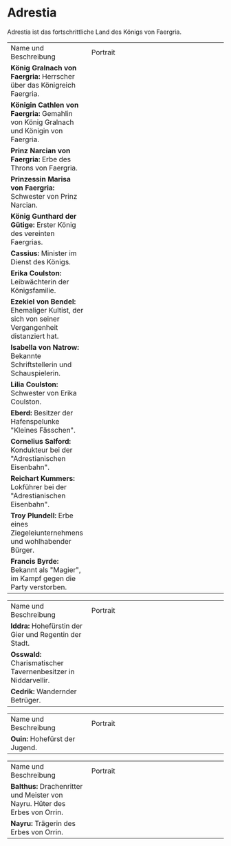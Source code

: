 # Adrestia

Adrestia ist das fortschrittliche Land des Königs von Faergria.
<tabs>
<tab title="Aegir">
<table>
<tr><td>Name und Beschreibung</td><td width="300">Portrait</td></tr>
<tr><td><b>König Gralnach von Faergria:</b> Herrscher über das Königreich Faergria.</td><td><img src="gralnach.png" alt="" /></td></tr>
<tr><td><b>Königin Cathlen von Faergria:</b> Gemahlin von König Gralnach und Königin von Faergria.</td><td><img src="cathlen.png" alt="" /></td></tr>
<tr><td><b>Prinz Narcian von Faergria:</b> Erbe des Throns von Faergria.</td><td><img src="narcian.png" alt="" /></td></tr>
<tr><td><b>Prinzessin Marisa von Faergria:</b> Schwester von Prinz Narcian.</td><td><img src="marisa.png" alt="" /></td></tr>
<tr><td><b>König Gunthard der Gütige:</b> Erster König des vereinten Faergrias.</td><td></td></tr>
<tr><td><b>Cassius:</b> Minister im Dienst des Königs.</td><td><img src="cassius.png" alt="" /></td></tr>
<tr><td><b>Erika Coulston:</b> Leibwächterin der Königsfamilie.</td><td><img src="erika.png" alt="" /></td></tr>
<tr><td><b>Ezekiel von Bendel:</b> Ehemaliger Kultist, der sich von seiner Vergangenheit distanziert hat.</td><td><img src="ezekiel.png" alt="" /></td></tr>
<tr><td><b>Isabella von Natrow:</b> Bekannte Schriftstellerin und Schauspielerin.</td><td><img src="isabella.png" alt="" /></td></tr>
<tr><td><b>Lilia Coulston:</b> Schwester von Erika Coulston.</td><td><img src="lilia.png" alt="" /></td></tr>
<tr><td><b>Eberd:</b> Besitzer der Hafenspelunke "Kleines Fässchen".</td><td><img src="eberd.png" alt="" /></td></tr>
<tr><td><b>Cornelius Salford:</b> Kondukteur bei der "Adrestianischen Eisenbahn".</td><td><img src="cornelius.png" alt="" /></td></tr>
<tr><td><b>Reichart Kummers:</b> Lokführer bei der "Adrestianischen Eisenbahn".</td><td><img src="reichart.png" alt="" /></td></tr>
<tr><td><b>Troy Plundell:</b> Erbe eines Ziegeleiunternehmens und wohlhabender Bürger.</td><td><img src="troy.png" alt="" /></td></tr>
<tr><td><b>Francis Byrde:</b> Bekannt als "Magier", im Kampf gegen die Party verstorben.</td><td><img src="francis.png" alt="" /></td></tr>
</table>
</tab>
<tab title="Niddarvellir">
<table>
<tr><td>Name und Beschreibung</td><td width="300">Portrait</td></tr>
<tr><td><b>Iddra:</b> Hohefürstin der Gier und Regentin der Stadt.</td><td><img src="iddra.png" alt="" /></td></tr>
<!--<tr><td><b>Craindre:</b> Hohefürstin der Angst.</td><td><img src="craindre.png" alt="" /></td></tr>-->
<!--<tr><td><b>Wilfried:</b></td><td><img src="wilfried.png" alt="" /></td></tr>-->
<tr><td><b>Osswald:</b> Charismatischer Tavernenbesitzer in Niddarvellir.</td><td><img src="osswald.png" alt="" /></td></tr>
<tr><td><b>Cedrik:</b> Wandernder Betrüger.</td><td><img src="cedrik.png" alt="" /></td></tr>
</table>
</tab>
<tab title="Firene">
<table>
<tr><td>Name und Beschreibung</td><td width="300">Portrait</td></tr>
<tr><td><b>Ouin:</b> Hohefürst der Jugend.</td><td><img src="ouin.png" alt="" /></td></tr>
</table>
</tab>
<tab title="Orrin">
<table>
<tr><td>Name und Beschreibung</td><td width="300">Portrait</td></tr>
<tr><td><b>Balthus:</b> Drachenritter und Meister von Nayru. Hüter des Erbes von Orrin.</td><td></td></tr>
<tr><td><b>Nayru:</b> Trägerin des Erbes von Orrin.</td><td><img src="nayru.png" alt="" /></td></tr>
</table>
</tab>
</tabs>